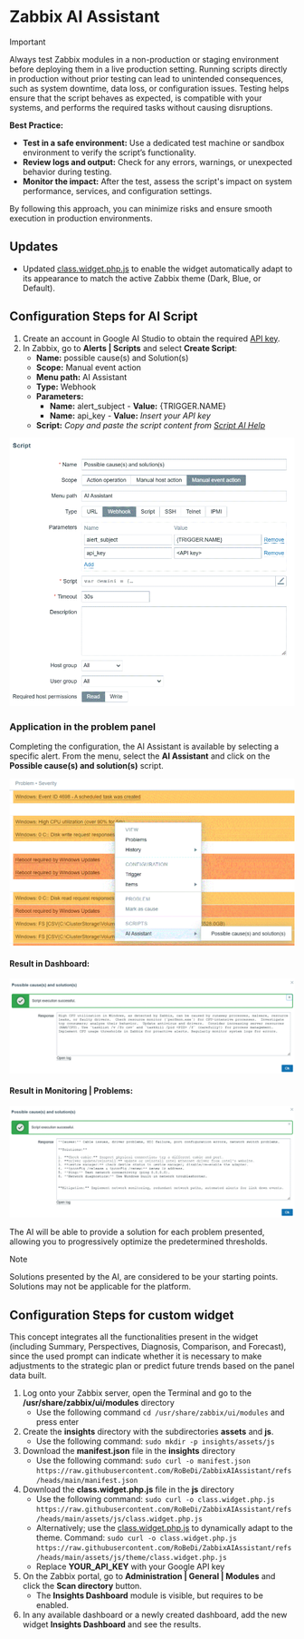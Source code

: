 # Zabbix AI Assistant

> [!IMPORTANT]
> Always test Zabbix modules in a non-production or staging environment before deploying them in a live production setting. Running scripts directly in production without prior testing can lead to unintended consequences, such as system downtime, data loss, or configuration issues. Testing helps ensure that the script behaves as expected, is compatible with your systems, and performs the required tasks without causing disruptions.
>
> **Best Practice:**
> - **Test in a safe environment:** Use a dedicated test machine or sandbox environment to verify the script’s functionality.
> - **Review logs and output:** Check for any errors, warnings, or unexpected behavior during testing.
> - **Monitor the impact:** After the test, assess the script's impact on system performance, services, and configuration settings.
> 
> By following this approach, you can minimize risks and ensure smooth execution in production environments.

## Updates
- Updated [class.widget.php.js](https://raw.githubusercontent.com/RoBeDi/ZabbixAIAssistant/refs/heads/main/assets/js/theme/class.widget.php.js) to enable the widget automatically adapt to its appearance to match the active Zabbix theme (Dark, Blue, or Default).

## Configuration Steps for AI Script
1.	Create an account in Google AI Studio to obtain the required [API key](https://aistudio.google.com/app/apikey).
2.	In Zabbix, go to **Alerts | Scripts** and select **Create Script**:
	- **Name:** possible cause(s) and Solution(s)
	- **Scope:** Manual event action
	- **Menu path:** AI Assistant
	- **Type:** Webhook
	- **Parameters:** 
		- **Name:** alert_subject - **Value:** {TRIGGER.NAME}
		- **Name:** api_key - **Value:** *Insert your API key*
	- **Script:** *Copy and paste the script content from [Script AI Help](https://github.com/RoBeDi/ZabbixAIAssistant/raw/refs/heads/main/script)*

![image](/images/Create_script.gif)

### Application in the problem panel
Completing the configuration, the AI Assistant is available by selecting a specific alert. From the menu, select the **AI Assistant** and click on the **Possible cause(s) and solution(s)** script.

![image](/images/AI_menu.gif)

#### Result in Dashboard:

![image](/images/DashboardProblem.gif)

#### Result in **Monitoring | Problems**:

![image](/images/MonitoringProblems.gif)

The AI will be able to provide a solution for each problem presented, allowing you to progressively optimize the predetermined thresholds.

> [!NOTE]
> Solutions presented by the AI, are considered to be your starting points. Solutions may not be applicable for the platform.

## Configuration Steps for custom widget
This concept integrates all the functionalities present in the widget (including Summary, Perspectives, Diagnosis, Comparison, and Forecast), since the used prompt can indicate whether it is necessary to make adjustments to the strategic plan or predict future trends based on the panel data built.

1.	Log onto your Zabbix server, open the Terminal and go to the **/usr/share/zabbix/ui/modules** directory
	- Use the following command `cd /usr/share/zabbix/ui/modules` and press enter
2.	Create the **insights** directory with the subdirectories **assets** and **js**.
	-	Use the following command: `sudo mkdir -p insights/assets/js`
3.	Download the **manifest.json** file in the **insights** directory
	-	Use the following command: `sudo curl -o manifest.json https://raw.githubusercontent.com/RoBeDi/ZabbixAIAssistant/refs/heads/main/manifest.json `
4.	Download the **class.widget.php.js** file in the **js** directory
	-	Use the following command: `sudo curl -o class.widget.php.js https://raw.githubusercontent.com/RoBeDi/ZabbixAIAssistant/refs/heads/main/assets/js/class.widget.php.js `
	-	Alternatively; use the [class.widget.php.js](https://raw.githubusercontent.com/RoBeDi/ZabbixAIAssistant/refs/heads/main/assets/js/theme/class.widget.php.js) to dynamically adapt to the theme. Command: `sudo curl -o class.widget.php.js https://raw.githubusercontent.com/RoBeDi/ZabbixAIAssistant/refs/heads/main/assets/js/theme/class.widget.php.js `
	-	Replace **YOUR_API_KEY** with your Google API key
5.	On the Zabbix portal, go to **Administration | General | Modules** and click the **Scan directory** button.
	-	The **Insights Dashboard** module is visible, but requires to be enabled.
6. In any available dashboard or a newly created dashboard, add the new widget **Insights Dashboard** and see the results.